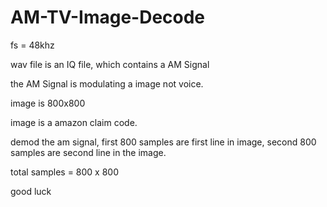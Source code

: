 # AM-TV-Image-Decode

fs = 48khz

wav file is an IQ file, which contains a
AM Signal 

the AM Signal is modulating a image not voice.

image is 800x800


image is a amazon claim code.

demod the am signal, first 800 samples are first line in image,  second 800 samples are second line in the image.

total samples =  800 x 800

good luck

